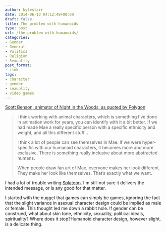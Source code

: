 ```yaml
---
author: kylestarr
date: 2014-06-13 04:12:48+00:00
draft: false
title: The problem with humanoids
type: post
url: /the-problem-with-humanoids/
categories:
- Gender
- General
- Politics
- Religion
- Sexuality
post_format:
- Link
tags:
- character
- gender
- sexuality
- video games
---
```


[Scott Benson, animator of Night in the Woods, as quoted by Polygon](http://www.polygon.com/2014/6/12/5805566/night-in-the-woods-e3-mae):


<blockquote>I think working with animal characters, which is something I’ve done in animation work for years, you can identify with it a bit better. If we had made Mae a really specific person with a specific ethnicity and weight, and all this different stuff…

I think a lot of people can see themselves in Mae. If we were hyper-specific with our humanoid characters, it becomes more and more exclusive. There is something really inclusive about more abstracted humans.

When people draw fan art of Mae, everyone makes her look different. They make her look like themselves. That’s exactly what we want.</blockquote>



I had a lot of trouble writing [Splatoon](https://tsogaming.com/2014/06/12/splatoon/). I'm still not sure it delivers the intended message, or is any good for that matter. 

I started with the nugget that games can simply be games, ignoring the fact that the slight variance in asexual character design could be implied as male or female. This thought led me down a rabbit hole. If gender can be construed, what about skin tone, ethnicity, sexuality, political ideals, spirituality? Where does it stop?Humanoid character design, however slight, is a delicate thing.
